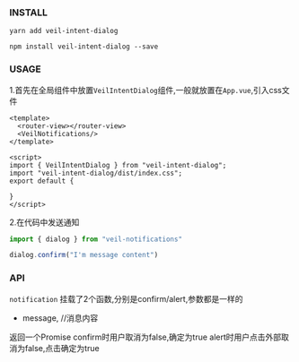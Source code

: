 ### INSTALL

```shell
yarn add veil-intent-dialog
```
```shell
npm install veil-intent-dialog --save
```

### USAGE
1.首先在全局组件中放置`VeilIntentDialog`组件,一般就放置在`App.vue`,引入css文件
```vue
<template>
  <router-view></router-view>
  <VeilNotifications/>
</template>

<script>
import { VeilIntentDialog } from "veil-intent-dialog";
import "veil-intent-dialog/dist/index.css";
export default {
  
}
</script>
```

2.在代码中发送通知
```javascript
import { dialog } from "veil-notifications"

dialog.confirm("I'm message content")
```


### API

`notification` 挂载了2个函数,分别是confirm/alert,参数都是一样的

* message, //消息内容

返回一个Promise<Boolean>
confirm时用户取消为false,确定为true
alert时用户点击外部取消为false,点击确定为true

